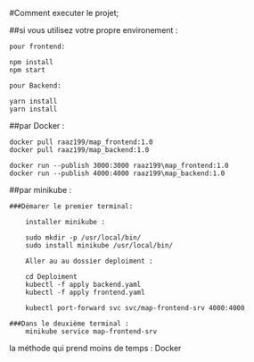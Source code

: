 #Comment executer le projet;

##si vous utilisez votre propre environement :

    pour frontend:

    npm install
    npm start

    pour Backend:

    yarn install
    yarn install


##par Docker : 

    docker pull raaz199/map_frontend:1.0
    docker pull raaz199/map_backend:1.0

    docker run --publish 3000:3000 raaz199\map_frontend:1.0
    docker run --publish 4000:4000 raaz199\map_backend:1.0

##par minikube :

    ###Démarer le premier terminal:
        
        installer minikube :

        sudo mkdir -p /usr/local/bin/
        sudo install minikube /usr/local/bin/

        Aller au au dossier deploiment : 

        cd Deploiment 
        kubectl -f apply backend.yaml
        kubectl -f apply frontend.yaml

        kubectl port-forward svc svc/map-frontend-srv 4000:4000

    ###Dans le deuxième terminal :
        minikube service map-frontend-srv



la méthode qui prend moins de temps : Docker 
        
